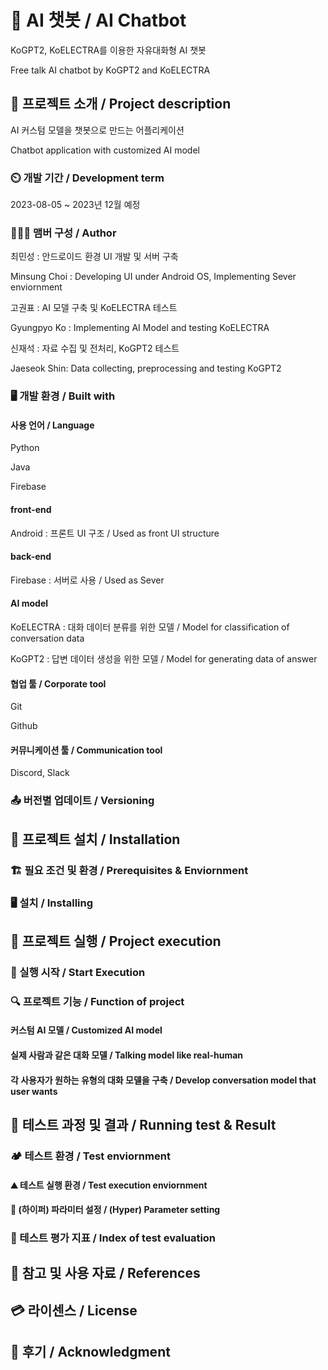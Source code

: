 # 📛 AI 챗봇 / AI Chatbot
 KoGPT2, KoELECTRA를 이용한 자유대화형 AI 챗봇

 Free talk AI chatbot by KoGPT2 and KoELECTRA

## 🧾 프로젝트 소개 / Project description
AI 커스텀 모델을 챗봇으로 만드는 어플리케이션

Chatbot application with customized AI model

### ⏲️ 개발 기간 / Development term
 2023-08-05 ~ 2023년 12월 예정

### 🧑‍🤝‍🧑 맴버 구성 / Author
 최민성 : 안드로이드 환경 UI 개발 및 서버 구축 
 
 Minsung Choi : Developing UI under Android OS, Implementing Sever enviornment
 
 고권표 : AI 모델 구축 및 KoELECTRA 테스트
 
 Gyungpyo Ko : Implementing AI Model and testing KoELECTRA 
 
 신재석 : 자료 수집 및 전처리, KoGPT2 테스트 
 
 Jaeseok Shin: Data collecting, preprocessing and testing KoGPT2

### 🖥️ 개발 환경 / Built with
#### 사용 언어 / Language
Python

Java 

Firebase


#### front-end
 Android : 프론트 UI 구조 / Used as front UI structure

#### back-end
 Firebase : 서버로 사용 / Used as Sever

#### AI model
 KoELECTRA : 대화 데이터 분류를 위한 모델 / Model for classification of conversation data
 
 KoGPT2 : 답변 데이터 생성을 위한 모델 / Model for generating data of answer 

#### 협업 툴 / Corporate tool
Git

Github


#### 커뮤니케이션 툴 / Communication tool
Discord, Slack

### 📤 버전별 업데이트 / Versioning
## 🔌 프로젝트 설치 /  Installation
### 🏗️ 필요 조건 및 환경 / Prerequisites & Enviornment
### 🖥️ 설치 / Installing
## 🏁 프로젝트 실행 / Project execution
### 📣 실행 시작 / Start Execution
### 🔍 프로젝트 기능 / Function of project
#### 커스텀 AI 모델 / Customized AI model

#### 실제 사람과 같은 대화 모델 / Talking model like real-human

#### 각 사용자가 원하는 유형의 대화 모델을 구축 / Develop conversation model that user wants

## 📝 테스트 과정 및 결과 / Running test & Result
### 🏕️ 테스트 환경 / Test enviornment
#### ⛰️ 테스트 실행 환경 / Test execution enviornment
#### 📌 (하이퍼) 파라미터 설정 / (Hyper) Parameter setting
### 📐 테스트 평가 지표 / Index of test evaluation 
## 📎 참고 및 사용 자료 / References
## 💳 라이센스 / License
## 🙇 후기 / Acknowledgment
